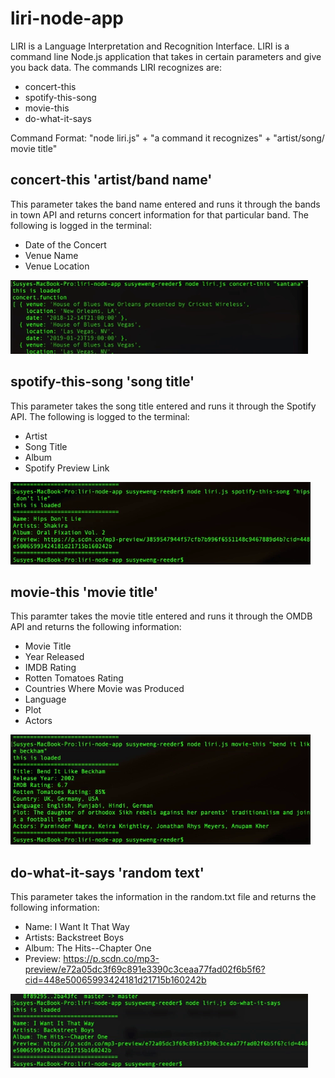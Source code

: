 # liri-node-app

LIRI is a Language Interpretation and Recognition Interface. LIRI is a command line Node.js application that takes in certain parameters and give you back data. The commands LIRI recognizes are: 
- concert-this
- spotify-this-song 
- movie-this 
- do-what-it-says

Command Format: "node liri.js" + "a command it recognizes" + "artist/song/ movie title"


## concert-this 'artist/band name'

This parameter takes the band name entered and runs it through the bands in town API and returns concert information for that particular band. The following is logged in the terminal:
- Date of the Concert
- Venue Name
- Venue Location 

![alt text](images/concert-this.gif "Santana Concert Search")


## spotify-this-song 'song title'

This parameter takes the song title entered and runs it through the Spotify API. The following is logged to the terminal:
- Artist
- Song Title
- Album
- Spotify Preview Link

![alt text](images/spotify-this-song.gif "Spotify Song Search")


## movie-this 'movie title'

This paramter takes the movie title entered and runs it through the OMDB API and returns the following information:
- Movie Title
- Year Released
- IMDB Rating
- Rotten Tomatoes Rating
- Countries Where Movie was Produced
- Language
- Plot
- Actors

![alt text](images/movie-this.gif "Movie Search")


## do-what-it-says 'random text'

This parameter takes the information in the random.txt file and returns the following information:
- Name: I Want It That Way
- Artists: Backstreet Boys
- Album: The Hits--Chapter One
- Preview: https://p.scdn.co/mp3-preview/e72a05dc3f69c891e3390c3ceaa77fad02f6b5f6?cid=448e50065993424181d21715b160242b

![alt text](images/do-what-it-says.gif "Random Text Search")